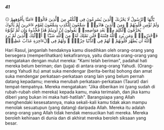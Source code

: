 ##### 41

<span class="ayah">۞ يَٰٓأَيُّهَا ٱلرَّسُولُ لَا يَحْزُنكَ ٱلَّذِينَ يُسَٰرِعُونَ فِى ٱلْكُفْرِ مِنَ ٱلَّذِينَ قَالُوٓا۟ ءَامَنَّا بِأَفْوَٰهِهِمْ وَلَمْ تُؤْمِن قُلُوبُهُمْ ۛ وَمِنَ ٱلَّذِينَ هَادُوا۟ ۛ سَمَّٰعُونَ لِلْكَذِبِ سَمَّٰعُونَ لِقَوْمٍ ءَاخَرِينَ لَمْ يَأْتُوكَ ۖ يُحَرِّفُونَ ٱلْكَلِمَ مِنۢ بَعْدِ مَوَاضِعِهِۦ ۖ يَقُولُونَ إِنْ أُوتِيتُمْ هَٰذَا فَخُذُوهُ وَإِن لَّمْ تُؤْتَوْهُ فَٱحْذَرُوا۟ ۚ وَمَن يُرِدِ ٱللَّهُ فِتْنَتَهُۥ فَلَن تَمْلِكَ لَهُۥ مِنَ ٱللَّهِ شَيْـًٔا ۚ أُو۟لَٰٓئِكَ ٱلَّذِينَ لَمْ يُرِدِ ٱللَّهُ أَن يُطَهِّرَ قُلُوبَهُمْ ۚ لَهُمْ فِى ٱلدُّنْيَا خِزْىٌۭ ۖ وَلَهُمْ فِى ٱلْءَاخِرَةِ عَذَابٌ عَظِيمٌۭ</span>

<span class="ayah_translation">Hari Rasul, janganlah hendaknya kamu disedihkan oleh orang-orang yang bersegera (memperlihatkan) kekafirannya, yaitu diantara orang-orang yang mengatakan dengan mulut mereka: "Kami telah beriman", padahal hati mereka belum beriman; dan (juga) di antara orang-orang Yahudi. (Orang-orang Yahudi itu) amat suka mendengar (berita-berita) bohong dan amat suka mendengar perkataan-perkataan orang lain yang belum pernah datang kepadamu; mereka merubah perkataan-perkataan (Taurat) dari tempat-tempatnya. Mereka mengatakan: "Jika diberikan ini (yang sudah di rubah-rubah oleh mereka) kepada kamu, maka terimalah, dan jika kamu diberi yang bukan ini maka hati-hatilah". Barangsiapa yang Allah menghendaki kesesatannya, maka sekali-kali kamu tidak akan mampu menolak sesuatupun (yang datang) daripada Allah. Mereka itu adalah orang-orang yang Allah tidak hendak mensucikan hati mereka. Mereka beroleh kehinaan di dunia dan di akhirat mereka beroleh siksaan yang besar.</span>
